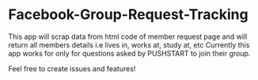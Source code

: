 # Facebook-Group-Request-Tracking
This app will scrap data from html code of member request page and will return all members details i.e lives in, works at, study at, etc
 Currently this app works for only for questions asked by PUSHSTART to join their group.
 
 Feel free to create issues and features!
